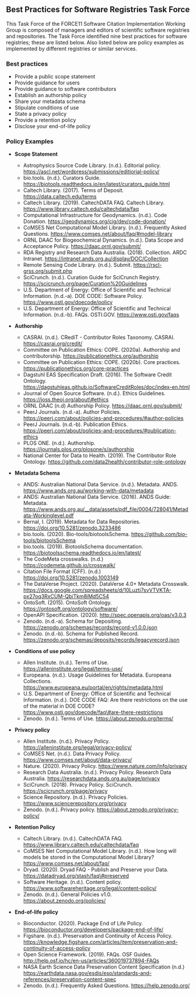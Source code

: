 ## Best Practices for Software Registries Task Force

This Task Force of the FORCE11 Software Citation Implementation Working Group is composed of managers and editors of scientific software registries and repositories. The Task Force identified nine best practices for software registries; these are listed below. Also listed below are policy examples as implemented by different registries or similar services.

### Best practices

- Provide a public scope statement
- Provide guidance for users
- Provide guidance to software contributors
- Establish an authorship policy
- Share your metadata schema
- Stipulate conditions of use
- State a privacy policy
- Provide a retention policy
- Disclose your end-of-life policy

### Policy Examples

- **Scope Statement**
  - Astrophysics Source Code Library. (n.d.). Editorial policy. https://ascl.net/wordpress/submissions/editiorial-policy/
  - bio.tools. (n.d.). Curators Guide. https://biotools.readthedocs.io/en/latest/curators_guide.html
  - Caltech Library. (2017). Terms of Deposit. https://data.caltech.edu/terms
  - Caltech Library. (2019). CaltechDATA FAQ. Caltech Library. https://www.library.caltech.edu/caltechdata/faq
  - Computational Infrastructure for Geodynamics. (n.d.). Code Donation. https://geodynamics.org/cig/dev/code-donation/
  - CoMSES Net Computational Model Library. (n.d.). Frequently Asked Questions. https://www.comses.net/about/faq/#model-library
  - ORNL DAAC for Biogeochemical Dynamics. (n.d.). Data Scope and Acceptance Policy. https://daac.ornl.gov/submit/
  - RDA Registry and Research Data Australia. (2018). Collection. ARDC Intranet. https://intranet.ands.org.au/display/DOC/Collection
  - Remote Sensing Code Library. (n.d.). Submit. https://rscl-grss.org/submit.php
  - SciCrunch. (n.d.). Curation Guide for SciCrunch Registry. https://scicrunch.org/page/Curation%20Guidelines
  - U.S. Department of Energy: Office of Scientific and Technical Information. (n.d.-a). DOE CODE: Software Policy. https://www.osti.gov/doecode/policy
  - U.S. Department of Energy: Office of Scientific and Technical Information. (n.d.-b). FAQs. OSTI.GOV. https://www.osti.gov/faqs

- **Authorship**
  - CASRAI. (n.d.). CRediT - Contributor Roles Taxonomy. CASRAI. https://casrai.org/credit/
  - Committee on Publication Ethics: COPE. (2020a). Authorship and contributorship. https://publicationethics.org/authorship
  - Committee on Publication Ethics: COPE. (2020b). Core practices. https://publicationethics.org/core-practices
  - Dagstuhl EAS Specification Draft. (2016). The Software Credit Ontology. https://dagstuhleas.github.io/SoftwareCreditRoles/doc/index-en.html
  - Journal of Open Source Software. (n.d.). Ethics Guidelines. https://joss.theoj.org/about\#ethics
  - ORNL DAAC (n.d) Authorship Policy. https://daac.ornl.gov/submit/
  - PeerJ Journals. (n.d.-a). Author Policies. https://peerj.com/about/policies-and-procedures/#author-policies
  - PeerJ Journals. (n.d.-b). Publication Ethics. https://peerj.com/about/policies-and-procedures/#publication-ethics
  - PLOS ONE. (n.d.). Authorship. https://journals.plos.org/plosone/s/authorship
  - National Center for Data to Health. (2019). The Contributor Role Ontology. https://github.com/data2health/contributor-role-ontology

- **Metadata Schema**
  - ANDS: Australian National Data Service. (n.d.). Metadata. ANDS. https://www.ands.org.au/working-with-data/metadata
  - ANDS: Australian National Data Service. (2016). ANDS Guide: Metadata. https://www.ands.org.au/__data/assets/pdf_file/0004/728041/Metadata-Workinglevel.pdf
  - Bernal, I. (2019). Metadata for Data Repositories. https://doi.org/10.5281/zenodo.3233486
  - bio.tools. (2020). Bio-tools/biotoolsSchema. https://github.com/bio-tools/biotoolsSchema
  - bio.tools. (2019). BiotoolsSchema documentation. https://biotoolsschema.readthedocs.io/en/latest/
  - The CodeMeta crosswalks. (n.d.) https://codemeta.github.io/crosswalk/
  - Citation File Format (CFF). (n.d.) https://doi.org/10.5281/zenodo.1003149
  - The DataVerse Project. (2020). DataVerse 4.0+ Metadata Crosswalk. https://docs.google.com/spreadsheets/d/10Luzti7svVTVKTA-px27oq3RxCUM-QbiTkm8iMd5C54
  - OntoSoft. (2015). OntoSoft Ontology. https://ontosoft.org/ontology/software/
  - OpenAPI Specification. (2020). http://spec.openapis.org/oas/v3.0.3
  - Zenodo. (n.d.-a). Schema for Depositing. https://zenodo.org/schemas/records/record-v1.0.0.json
  - Zenodo. (n.d.-b). Schema for Published Record. https://zenodo.org/schemas/deposits/records/legacyrecord.json

- **Conditions of use policy**
  - Allen Institute. (n.d.). Terms of Use. https://alleninstitute.org/legal/terms-use/
  - Europeana. (n.d.). Usage Guidelines for Metadata. Europeana Collections. https://www.europeana.eu/portal/en/rights/metadata.html
  - U.S. Department of Energy: Office of Scientific and Technical Information. (n.d.). DOE CODE FAQ: Are there restrictions on the use of the material in DOE CODE? https://www.osti.gov/doecode/faq\#are-there-restrictions
  - Zenodo. (n.d.). Terms of Use. https://about.zenodo.org/terms/

- **Privacy policy**
  - Allen Institute. (n.d.). Privacy Policy. https://alleninstitute.org/legal/privacy-policy/
  - CoMSES Net. (n.d.). Data Privacy Policy. https://www.comses.net/about/data-privacy/
  - Nature. (2020). Privacy Policy. https://www.nature.com/info/privacy
  - Research Data Australia. (n.d.). Privacy Policy. Research Data Australia. https://researchdata.ands.org.au/page/privacy
  - SciCrunch. (2018). Privacy Policy. SciCrunch. https://scicrunch.org/page/privacy
  - Science Repository. (n.d.). Privacy Policies. https://www.sciencerepository.org/privacy
  - Zenodo. (n.d.). Privacy policy. https://about.zenodo.org/privacy-policy/

- **Retention Policy**
  - Caltech Library. (n.d.). CaltechDATA FAQ. https://www.library.caltech.edu/caltechdata/faq
  - CoMSES Net Computational Model Library. (n.d.). How long will models be stored in the Computational Model Library? https://www.comses.net/about/faq/
  - Dryad. (2020). Dryad FAQ - Publish and Preserve your Data. https://datadryad.org/stash/faq\#preserved
  - Software Heritage. (n.d.). Content policy. https://www.softwareheritage.org/legal/content-policy/
  - Zenodo. (n.d.). General Policies v1.0. https://about.zenodo.org/policies/

- **End-of-life policy**
  - Bioconductor. (2020). Package End of Life Policy. https://bioconductor.org/developers/package-end-of-life/ 
  - Figshare. (n.d.). Preservation and Continuity of Access Policy. https://knowledge.figshare.com/articles/item/preservation-and-continuity-of-access-policy
  - Open Science Framework. (2019). FAQs. OSF Guides. http://help.osf.io/hc/en-us/articles/360019737894-FAQs
  - NASA Earth Science Data Preservation Content Specification (n.d.) https://earthdata.nasa.gov/esdis/eso/standards-and-references/preservation-content-spec
  - Zenodo. (n.d.). Frequently Asked Questions. https://help.zenodo.org/
